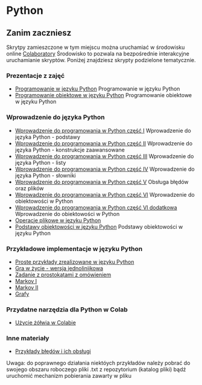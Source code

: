 # Python

## Zanim zaczniesz
Skrytpy zamieszczone w tym miejscu można uruchamiać w środowisku online [Colaboratory](https://colab.research.google.com) Środowisko to pozwala na bezpośrednie interakcyjne uruchamianie skryptów. Poniżej znajdziesz skrypty podzielone tematycznie.

### Prezentacje z zajęć
* [Programowanie w języku Python](https://github.com/rroszczyk/Python/blob/master/Prezentacje/Python_II.pdf) Programowanie w języku Python
* [Programowanie obiektowe w języku Python](https://github.com/rroszczyk/Python/blob/master/Prezentacje/Python_IV.pdf) Programowanie obiektowe w języku Python

### Wprowadzenie do języka Python
* [Wprowadzenie do programowania w Python część I](https://colab.research.google.com/github/rroszczyk/Python/blob/master/podstawy_programowania_w_Python_I.ipynb)
Wprowadzenie do języka Python - podstawy
* [Wprowadzenie do programowania w Python część II](https://colab.research.google.com/github/rroszczyk/Python/blob/master/podstawy_programowania_w_Python_II.ipynb)
Wprowadzenie do języka Python - konstrukcje zaawansowane
* [Wprowadzenie do programowania w Python część III](https://colab.research.google.com/github/rroszczyk/Python/blob/master/podstawy_programowania_w_Pyton_III.ipynb)
Wprowadzenie do języka Python - listy
* [Wprowadzenie do programowania w Python część IV](https://colab.research.google.com/github/rroszczyk/Python/blob/master/podstawy_programowania_w_Pyton_IV.ipynb)
Wprowadzenie do języka Python - słowniki
* [Wprowadzenie do programowania w Python część V](https://colab.research.google.com/github/rroszczyk/Python/blob/master/podstawy_programowania_w_Pyton_V.ipynb)
Obsługa błędów oraz plików
* [Wprowadzenie do programowania w Python część VI](https://colab.research.google.com/github/rroszczyk/Python/blob/master/podstawy_programowania_w_Pyton_VI.ipynb)
Wprowadzenie do obiektowości w Python
* [Wprowadzenie do programowania w Python część VI dodatkowa](https://colab.research.google.com/github/rroszczyk/Python/blob/master/podstawy_programowania_w_Pyton_VI_dodatkowe.ipynb)
Wprowadzenie do obiektowości w Python
* [Operacje plikowe w języku Python](https://colab.research.google.com/github/rroszczyk/Python/blob/master/operacje_na_plikach.ipynb)
* [Podstawy obiektowości w języku Python](https://github.com/rroszczyk/Python/blob/master/obiektowy_python.ipynb) Podstawy obiektowości w języku Python

### Przykładowe implementacje w języku Python
* [Proste przykłady zrealizowane w języku Python](https://colab.research.google.com/github/rroszczyk/Python/blob/master/Implementacje/przykladowe_zadania.ipynb)
* [Gra w życie - wersja jednolinijkowa](https://colab.research.google.com/github/rroszczyk/Python/blob/master/Implementacje/Zycie.ipynb)
* [Zadanie z prostokątami z omówieniem](https://colab.research.google.com/github/rroszczyk/Python/blob/master/Implementacje/zadanie_z_prostokatami.ipynb)
* [Markov I](https://colab.research.google.com/github/rroszczyk/Python/blob/master/Implementacje/errors.ipynb)
* [Markov II](https://colab.research.google.com/github/rroszczyk/Python/blob/master/Implementacje/markov.ipynb)
* [Grafy](https://colab.research.google.com/github/rroszczyk/Python/blob/master/Implementacje/graphs.ipynb)

### Przydatne narzędzia dla Python w Colab
* [Użycie żółwia w Colabie](https://colab.research.google.com/github/rroszczyk/Python/blob/master/zolw_w_Python.ipynb)

### Inne materiały
* [Przykłady błędów i ich obsługi](https://colab.research.google.com/github/rroszczyk/Python/blob/master/bledy_oprogramowania.ipynb)

Uwaga: do poprawnego działania niektóych przykładów należy pobrać do swojego obszaru roboczego pliki .txt z repozytorium (katalog pliki) bądź uruchomić mechanizm pobierania zawarty w pliku

